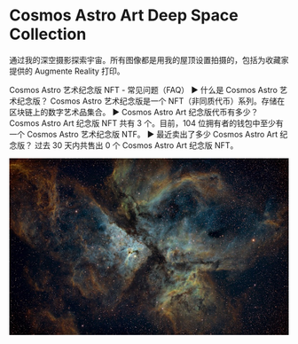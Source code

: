 # Cosmos Astro Art Deep Space Collection

通过我的深空摄影探索宇宙。所有图像都是用我的屋顶设置拍摄的，包括为收藏家提供的 Augmente Reality 打印。

Cosmos Astro 艺术纪念版 NFT - 常见问题（FAQ）
▶ 什么是 Cosmos Astro 艺术纪念版？
Cosmos Astro 艺术纪念版是一个 NFT（非同质代币）系列。存储在区块链上的数字艺术品集合。
▶ Cosmos Astro Art 纪念版代币有多少？
Cosmos Astro Art 纪念版 NFT 共有 3 个。目前，104 位拥有者的钱包中至少有一个 Cosmos Astro 艺术纪念版 NTF。
▶ 最近卖出了多少 Cosmos Astro Art 纪念版？
过去 30 天内共售出 0 个 Cosmos Astro Art 纪念版 NFT。

![ NFT](unnamed.jpg)
